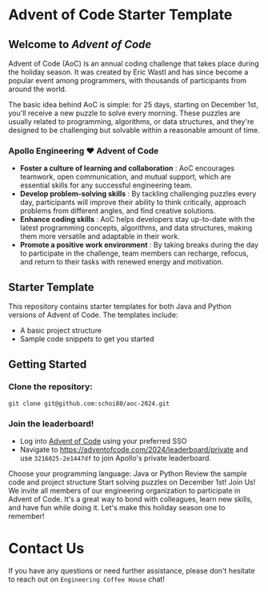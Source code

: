 # Advent of Code Starter Template
## Welcome to *Advent of Code*
Advent of Code (AoC) is an annual coding challenge that takes place during the holiday season. It was created by Eric Wastl and has since become a popular event among programmers, with thousands of participants from around the world.

The basic idea behind AoC is simple: for 25 days, starting on December 1st, you'll receive a new puzzle to solve every morning. These puzzles are usually related to programming, algorithms, or data structures, and they're designed to be challenging but solvable within a reasonable amount of time.

### Apollo Engineering ❤️ Advent of Code

- **Foster a culture of learning and collaboration** : AoC encourages teamwork, open communication, and mutual support, which are essential skills for any successful engineering team.
- **Develop problem-solving skills** : By tackling challenging puzzles every day, participants will improve their ability to think critically, approach problems from different angles, and find creative solutions.
- **Enhance coding skills** : AoC helps developers stay up-to-date with the latest programming concepts, algorithms, and data structures, making them more versatile and adaptable in their work.
- **Promote a positive work environment** : By taking breaks during the day to participate in the challenge, team members can recharge, refocus, and return to their tasks with renewed energy and motivation.


## Starter Template
This repository contains starter templates for both Java and Python versions of Advent of Code. The templates include:

- A basic project structure
- Sample code snippets to get you started

## Getting Started
### Clone the repository: 
`git clone git@github.com:schoi80/aoc-2024.git`

### Join the leaderboard!
- Log into [Advent of Code](https://adventofcode.com/) using your preferred SSO
- Navigate to https://adventofcode.com/2024/leaderboard/private and use `3216025-2e1447df` to join Apollo's private leaderboard.

Choose your programming language: Java or Python
Review the sample code and project structure
Start solving puzzles on December 1st!
Join Us!
We invite all members of our engineering organization to participate in Advent of Code. It's a great way to bond with colleagues, learn new skills, and have fun while doing it. Let's make this holiday season one to remember!

# Contact Us
If you have any questions or need further assistance, please don't hesitate to reach out on `Engineering Coffee House` chat!
